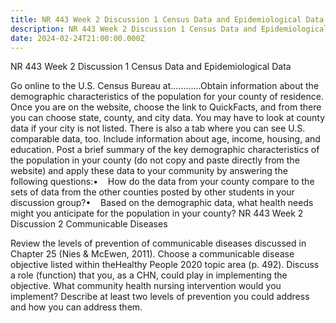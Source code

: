 ```yaml
---
title: NR 443 Week 2 Discussion 1 Census Data and Epidemiological Data
description: NR 443 Week 2 Discussion 1 Census Data and Epidemiological Data
date: 2024-02-24T21:00:00.000Z
---
```


NR 443 Week 2 Discussion 1 Census Data and Epidemiological Data

Go online to the U.S. Census Bureau at............Obtain information about the demographic characteristics of the population for your county of residence. Once you are on the website, choose the link to QuickFacts, and from there you can choose state, county, and city data. You may have to look at county data if your city is not listed. There is also a tab where you can see U.S. comparable data, too. Include information about age, income, housing, and education. Post a brief summary of the key demographic characteristics of the population in your county (do not copy and paste directly from the website) and apply these data to your community by answering the following questions:•    How do the data from your county compare to the sets of data from the other counties posted by other students in your discussion group?•    Based on the demographic data, what health needs might you anticipate for the population in your county?
NR 443 Week 2 Discussion 2 Communicable Diseases

Review the levels of prevention of communicable diseases discussed in Chapter 25 (Nies & McEwen, 2011). Choose a communicable disease objective listed within theHealthy People 2020 topic area (p. 492). Discuss a role (function) that you, as a CHN, could play in implementing the objective. What community health nursing intervention would you implement? Describe at least two levels of prevention you could address and how you can address them.
